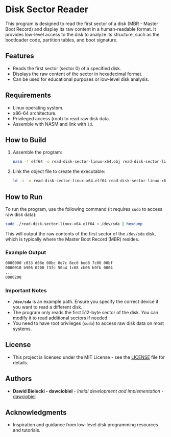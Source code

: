 # Disk Sector Reader

This program is designed to read the first sector of a disk (MBR - Master Boot Record) and display its raw content in a human-readable format. It provides low-level access to the disk to analyze its structure, such as the bootloader code, partition tables, and boot signature.

## Features

- Reads the first sector (sector 0) of a specified disk.
- Displays the raw content of the sector in hexadecimal format.
- Can be used for educational purposes or low-level disk analysis.

## Requirements

- Linux operating system.
- x86-64 architecture.
- Privileged access (root) to read raw disk data.
- Assemble with NASM and link with `ld`.

## How to Build

1. Assemble the program:
    ```bash
    nasm -f elf64 -o read-disk-sector-linux-x64.obj read-disk-sector-linux-x64.nasm
    ```

2. Link the object file to create the executable:
    ```bash
    ld -s -o read-disk-sector-linux-x64.elf64 read-disk-sector-linux-x64.obj
    ```

## How to Run

To run the program, use the following command (it requires `sudo` to access raw disk data):

```bash
sudo ./read-disk-sector-linux-x64.elf64 < /dev/sda | hexdump
```

This will output the raw contents of the first sector of the `/dev/sda` disk, which is typically where the Master Boot Record (MBR) resides.

### Example Output

```bash
0000000 c033 d08e 00bc 8e7c 8ec0 bed8 7c00 00bf
0000010 b906 0200 f3fc 50a4 1c68 cb06 b9fb 0004
...
0000200
```

### Important Notes

- **`/dev/sda`** is an example path. Ensure you specify the correct device if you want to read a different disk.
- The program only reads the first 512-byte sector of the disk. You can modify it to read additional sectors if needed.
- You need to have root privileges (`sudo`) to access raw disk data on most systems.

## License

- This project is licensed under the MIT License - see the [LICENSE](https://github.com/dawciobiel/disk-sector-tools/blob/main/LICENSE) file for details.

## Authors

- **Dawid Bielecki - dawciobiel** - _Initial development and implementation_ - [dawciobiel](https://github.com/dawciobiel)

## Acknowledgments

- Inspiration and guidance from low-level disk programming resources and tutorials.
